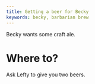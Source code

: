 ```yaml
---
title: Getting a beer for Becky
keywords: becky, barbarian brew
---
```


Becky wants some craft ale.

# Where to?
Ask Lefty to give you two beers.
